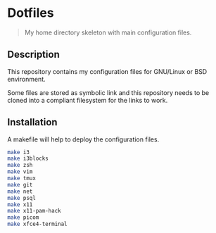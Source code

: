 Dotfiles
========

> My home directory skeleton with main configuration files.

Description
-----------

This repository contains my configuration files for GNU/Linux or BSD
environment.

Some files are stored as symbolic link and this repository needs to be
cloned into a compliant filesystem for the links to work.

Installation
------------

A makefile will help to deploy the configuration files.

```sh
make i3
make i3blocks
make zsh
make vim
make tmux
make git
make net
make psql
make x11
make x11-pam-hack
make picom
make xfce4-terminal
```
